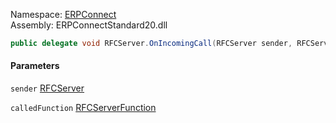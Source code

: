 
Namespace: [ERPConnect](index.md)  
Assembly: ERPConnectStandard20.dll  

```csharp
public delegate void RFCServer.OnIncomingCall(RFCServer sender, RFCServerFunction calledFunction)
```

#### Parameters

`sender` [RFCServer](ERPConnect.RFCServer.md)

`calledFunction` [RFCServerFunction](ERPConnect.RFCServerFunction.md)


